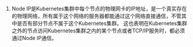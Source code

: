 1. Node IP是Kubernetes集群中每个节点的物理网卡的IP地址，是一个真实存在的物理网络，所有属于这个网络的服务器都能通过这个网络直接通信，不管其中是否有部分节点不属于这个Kubernetes集群。
这也表明在Kubernetes集群之外的节点访问Kubernetes集群之内的某个节点或者TCP/IP服务时，都必须通过Node IP通信。
